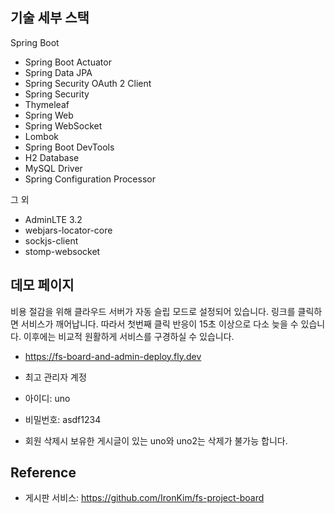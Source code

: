 ## 기술 세부 스택

Spring Boot

* Spring Boot Actuator
* Spring Data JPA
* Spring Security OAuth 2 Client
* Spring Security
* Thymeleaf
* Spring Web
* Spring WebSocket
* Lombok
* Spring Boot DevTools
* H2 Database
* MySQL Driver
* Spring Configuration Processor

그 외

* AdminLTE 3.2
* webjars-locator-core
* sockjs-client
* stomp-websocket

## 데모 페이지

비용 절감을 위해 클라우드 서버가 자동 슬립 모드로 설정되어 있습니다. 링크를 클릭하면 서비스가 깨어납니다. 따라서 첫번째 클릭 반응이 15초 이상으로 다소 늦을 수 있습니다.
이후에는 비교적 원활하게 서비스를 구경하실 수 있습니다.

*  https://fs-board-and-admin-deploy.fly.dev

* 최고 관리자 계정
* 아이디: uno
* 비밀번호: asdf1234

* 회원 삭제시 보유한 게시글이 있는 uno와 uno2는 삭제가 불가능 합니다.

## Reference

* 게시판 서비스: https://github.com/IronKim/fs-project-board
